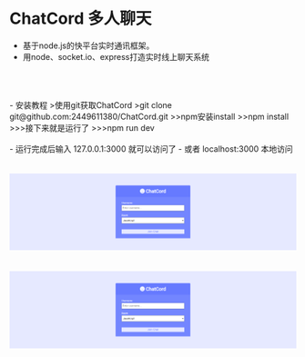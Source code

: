 # ChatCord 多人聊天

- 基于node.js的快平台实时通讯框架。
- 用node、socket.io、express打造实时线上聊天系统
<br />
<br />
<br /> 
- 安装教程
>使用git获取ChatCord
>git clone git@github.com:2449611380/ChatCord.git
>>npm安装install
>>npm install
>>>接下来就是运行了
>>>npm run dev
<br />
<br />
- 运行完成后输入 127.0.0.1:3000 就可以访问了
- 或者 localhost:3000 本地访问
<br />
<br />
<br />
<code><img src="https://github.com/2449611380/ChatCord/blob/main/effect%20img/01.png"></code>
<br />
<br />
<br />
<code><img src="https://github.com/2449611380/ChatCord/blob/main/effect%20img/01.png"></code>
